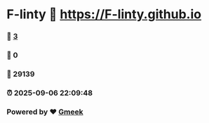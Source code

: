 # F-linty :link: https://F-linty.github.io 
### :page_facing_up: [3](https://F-linty.github.io/tag.html) 
### :speech_balloon: 0 
### :hibiscus: 29139 
### :alarm_clock: 2025-09-06 22:09:48 
### Powered by :heart: [Gmeek](https://github.com/Meekdai/Gmeek)
